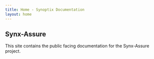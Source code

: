 ```yaml
---
title: Home - Synoptix Documentation
layout: home
---
```


## Synx-Assure

This site contains the public facing documentation for the Synx-Assure project.

